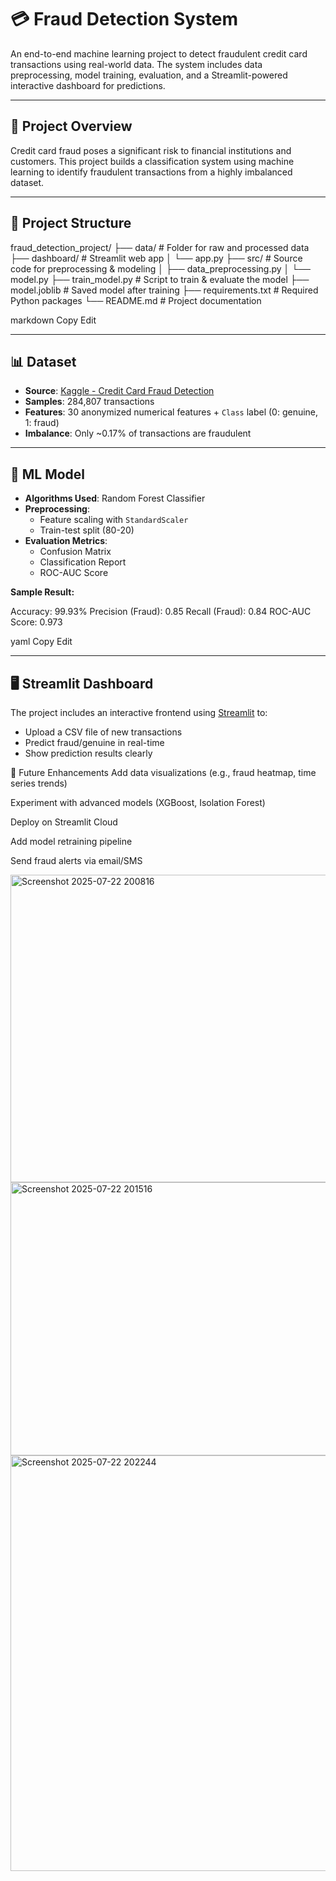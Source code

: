 # 💳 Fraud Detection System

An end-to-end machine learning project to detect fraudulent credit card transactions using real-world data. The system includes data preprocessing, model training, evaluation, and a Streamlit-powered interactive dashboard for predictions.

---

## 📌 Project Overview

Credit card fraud poses a significant risk to financial institutions and customers. This project builds a classification system using machine learning to identify fraudulent transactions from a highly imbalanced dataset.

---

## 📂 Project Structure

fraud_detection_project/
├── data/ # Folder for raw and processed data
├── dashboard/ # Streamlit web app
│ └── app.py
├── src/ # Source code for preprocessing & modeling
│ ├── data_preprocessing.py
│ └── model.py
├── train_model.py # Script to train & evaluate the model
├── model.joblib # Saved model after training
├── requirements.txt # Required Python packages
└── README.md # Project documentation

markdown
Copy
Edit

---

## 📊 Dataset

- **Source**: [Kaggle - Credit Card Fraud Detection](https://www.kaggle.com/mlg-ulb/creditcardfraud)
- **Samples**: 284,807 transactions
- **Features**: 30 anonymized numerical features + `Class` label (0: genuine, 1: fraud)
- **Imbalance**: Only ~0.17% of transactions are fraudulent

---

## 🧠 ML Model

- **Algorithms Used**: Random Forest Classifier
- **Preprocessing**:
  - Feature scaling with `StandardScaler`
  - Train-test split (80-20)
- **Evaluation Metrics**:
  - Confusion Matrix
  - Classification Report
  - ROC-AUC Score

**Sample Result:**

Accuracy: 99.93%
Precision (Fraud): 0.85
Recall (Fraud): 0.84
ROC-AUC Score: 0.973

yaml
Copy
Edit

---

## 🖥️ Streamlit Dashboard

The project includes an interactive frontend using [Streamlit](https://streamlit.io) to:

- Upload a CSV file of new transactions
- Predict fraud/genuine in real-time
- Show prediction results clearly


🚀 Future Enhancements
Add data visualizations (e.g., fraud heatmap, time series trends)

Experiment with advanced models (XGBoost, Isolation Forest)

Deploy on Streamlit Cloud

Add model retraining pipeline

Send fraud alerts via email/SMS 

<img width="625" height="492" alt="Screenshot 2025-07-22 200816" src="https://github.com/user-attachments/assets/797c383b-0b80-480b-b2ad-fff2e1ea5ca5" />
<img width="1247" height="437" alt="Screenshot 2025-07-22 201516" src="https://github.com/user-attachments/assets/1dddafa6-5d44-4a5d-a1db-4502b9efcdf8" />
<img width="1269" height="665" alt="Screenshot 2025-07-22 202244" src="https://github.com/user-attachments/assets/ea93e83a-d90b-44d4-a92a-56a608dfeb89" />

